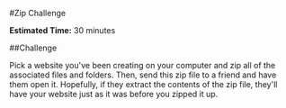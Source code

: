 #Zip Challenge

**Estimated Time:** 30 minutes

##Challenge

Pick a website you've been creating on your computer and zip all of the associated files and folders. Then, send this zip file to a friend and have them open it. Hopefully, if they extract the contents of the zip file, they'll have your website just as it was before you zipped it up.
